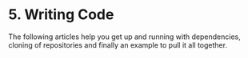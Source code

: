 # 5. Writing Code

The following articles help you get up and running with dependencies, cloning of repositories and finally an example to pull it all together.